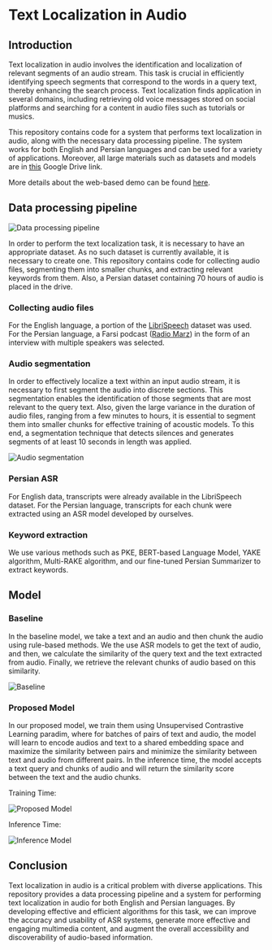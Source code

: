 # Text Localization in Audio
## Introduction
Text localization in audio involves the identification and localization of relevant segments of an audio stream. This task is crucial in efficiently identifying speech segments that correspond to the words in a query text, thereby enhancing the search process. Text localization finds application in several domains, including retrieving old voice messages stored on social platforms and searching for a content in audio files such as tutorials or musics.

This repository contains code for a system that performs text localization in audio, along with the necessary data processing pipeline. The system works for both English and Persian languages and can be used for a variety of applications. Moreover, all large materials such as datasets and models are in [this](https://drive.google.com/drive/folders/1QglqVqjF8WGh3tPwKhQ9dAjRNNEnUKzs) Google Drive link.

More details about the web-based demo can be found [here](https://github.com/NLP-Final-Projects/AudioTextLocalizer/tree/main/Web).

## Data processing pipeline
![Data processing pipeline](https://drive.google.com/uc?export=view&id=1ft-GsTHrkBvOG39RcIg4hK-2pXWXOwuo)

In order to perform the text localization task, it is necessary to have an appropriate dataset. As no such dataset is currently available, it is necessary to create one. This repository contains code for collecting audio files, segmenting them into smaller chunks, and extracting relevant keywords from them. Also, a Persian dataset containing 70 hours of audio is placed in the drive.


### Collecting audio files
For the English language, a portion of the [LibriSpeech](https://www.kaggle.com/datasets/benimaru069/librispeech-small-dataset) dataset was used. For the Persian language, a Farsi podcast ([Radio Marz](https://radiomarz.libsyn.com/)) in the form of an interview with multiple speakers was selected.

### Audio segmentation
In order to effectively localize a text within an input audio stream, it is necessary to first segment the audio into discrete sections. This segmentation enables the identification of those segments that are most relevant to the query text.
Also, given the large variance in the duration of audio files, ranging from a few minutes to hours, it is essential to segment them into smaller chunks for effective training of acoustic models. 
To this end, a segmentation technique that detects silences and generates segments of at least 10 seconds in length was applied.

![Audio segmentation](https://drive.google.com/uc?export=view&id=1o2FT3yQHxWj2A_AmhiiOigBPitw-G7Qs)


### Persian ASR
For English data, transcripts were already available in the LibriSpeech dataset. For the Persian language, transcripts for each chunk were extracted using an ASR model developed by ourselves.

### Keyword extraction

We use various methods such as PKE, BERT-based Language Model, YAKE algorithm, Multi-RAKE algorithm, and our fine-tuned Persian Summarizer to extract keywords.



## Model


### Baseline

In the baseline model, we take a text and an audio and then chunk the audio using rule-based methods. We the use ASR models to get the text of audio, and then, we calculate the similarity of the query text and the text extracted from audio. Finally, we retrieve the relevant chunks of audio based on this similarity.

![Baseline](https://drive.google.com/uc?export=view&id=1ye7W4t2E7qTBDRL7XJTKwFEUjPtZHJQG)

### Proposed Model

In our proposed model, we train them using Unsupervised Contrastive Learning paradim, where for batches of pairs of text and audio, the model will learn to encode audios and text to a shared embedding space and maximize the similarity between pairs and minimize the similarity between text and audio from different pairs. In the inference time, the model accepts a text query and chunks of audio and will return the similarity score between the text and the audio chunks.

Training Time:

![Proposed Model](https://drive.google.com/uc?export=view&id=1xALOA49j3QelgF8kpAfuT92gEl8x3FhQ)

Inference Time:

![Inference Model](https://drive.google.com/uc?export=view&id=1VSDwJ3E6YakYkqxbKV1AU28QhHzZP0sM)

## Conclusion
Text localization in audio is a critical problem with diverse applications. This repository provides a data processing pipeline and a system for performing text localization in audio for both English and Persian languages. By developing effective and efficient algorithms for this task, we can improve the accuracy and usability of ASR systems, generate more effective and engaging multimedia content, and augment the overall accessibility and discoverability of audio-based information.
